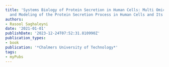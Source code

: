 ```yaml
---
title: 'Systems Biology of Protein Secretion in Human Cells: Multi Omics Analysis
  and Modeling of the Protein Secretion Process in Human Cells and Its Application'
authors:
- Rasool Saghaleyni
date: '2021-01-01'
publishDate: '2023-12-24T07:52:31.810990Z'
publication_types:
- book
publication: '*Chalmers University of Technology*'
tags:
- myPubs
---
```


